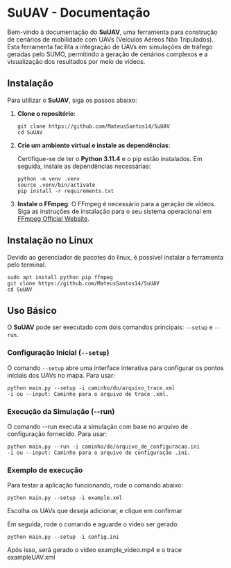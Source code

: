 # SuUAV - Documentação

Bem-vindo à documentação do **SuUAV**, uma ferramenta para construção de cenários de mobilidade com UAVs (Veículos Aéreos Não Tripulados). Esta ferramenta facilita a integração de UAVs em simulações de tráfego geradas pelo SUMO, permitindo a geração de cenários complexos e a visualização dos resultados por meio de vídeos.

## Instalação

Para utilizar o **SuUAV**, siga os passos abaixo:

1. **Clone o repositório**:

    ```
    git clone https://github.com/MateusSantos14/SuUAV
    cd SuUAV
    ```

2. **Crie um ambiente virtual e instale as dependências**:

    Certifique-se de ter o **Python 3.11.4** e o pip estão instalados. Em seguida, instale as dependências necessárias:
    ```
    python -m venv .venv
    source .venv/bin/activate
    pip install -r requirements.txt
    ```

3. **Instale o FFmpeg**:
    O FFmpeg é necessário para a geração de vídeos. Siga as instruções de instalação para o seu sistema operacional em [FFmpeg Official Website](https://ffmpeg.org/).


## Instalação no Linux
Devido ao gerenciador de pacotes do linux, é possível instalar a ferramenta pelo terminal.
```
sudo apt install python pip ffmpeg
git clone https://github.com/MateusSantos14/SuUAV
cd SuUAV
```

## Uso Básico

O **SuUAV** pode ser executado com dois comandos principais: `--setup` e `--run`.

### Configuração Inicial (`--setup`)

O comando `--setup` abre uma interface interativa para configurar os pontos iniciais dos UAVs no mapa. Para usar:

```
python main.py --setup -i caminho/do/arquivo_trace.xml
-i ou --input: Caminho para o arquivo de trace .xml.
```
### Execução da Simulação (--run)
O comando --run executa a simulação com base no arquivo de configuração fornecido. Para usar:

```
python main.py --run -i caminho/do/arquivo_de_configuracao.ini
-i ou --input: Caminho para o arquivo de configuração .ini.
```

### Exemplo de execução

Para testar a aplicação funcionando, rode o comando abaixo:

```
python main.py --setup -i example.xml
```

Escolha os UAVs que deseja adicionar, e clique em confirmar

Em seguida, rode o comando e aguarde o vídeo ser gerado:

```
python main.py --setup -i config.ini
```

Após isso, será gerado o vídeo example_video.mp4 e o trace exampleUAV.xml
